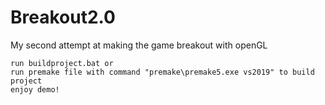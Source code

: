 # Breakout2.0
My second attempt at making the game breakout with openGL 

	run buildproject.bat or
	run premake file with command "premake\premake5.exe vs2019" to build project
	enjoy demo!